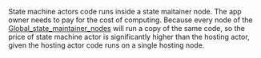 State machine actors code runs inside a state maitainer node. The app owner needs to pay for the cost of computing. Because every node of the [Global_state_maintainer_nodes](Global_state_maintainer_nodes.md) will run a copy of the same code, so the price of state machine actor is significantly higher than the hosting actor, given the hosting actor code runs on a single hosting node.
